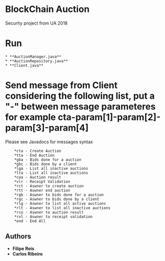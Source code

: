 # BlockChain Auction

Security project from UA 2018

# Run
	* **AuctionManager.java**
	* **AuctionRepository.java**
	* **Client.java**

# Send message from Client considering the following list, put a "-" between message parameteres for example cta-param[1]-param[2]-param[3]-param[4]
Please see Javadocs for messages syntax

		*cta - Create Auction
        *tta - End Auction
        *gba - Bids done for a auction
        *gbc - Bids done by a client
        *lga - List all inactive auctions
        *lta - List all inactive auctions
        *coa - Auction result
        *vlr - Receipt Validation
        *rct - Aswner to create auction
        *rtt - Aswner end auction
        *rgb - Aswner to bids done for a auction
        *rgc - Aswner to bids done by a client
        *rlg - Aswner to list all active auctions
        *rlt - Aswner to list all inactive auctions
        *rco - Aswner to auction result
        *rvl - Aswner to receipt validation
        *end - End All


## Authors

* **Filipe Reis**
* **Carlos Ribeiro**

